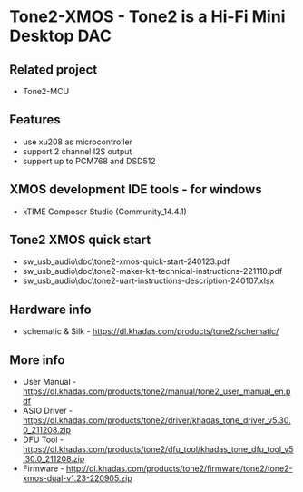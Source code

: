 # Tone2-XMOS - Tone2 is a Hi-Fi Mini Desktop DAC

## Related project
* Tone2-MCU

## Features
* use xu208 as microcontroller
* support 2 channel I2S output
* support up to PCM768 and DSD512

## XMOS development IDE tools - for windows
* xTIME Composer Studio (Community_14.4.1)

## Tone2 XMOS quick start
* sw_usb_audio\doc\tone2-xmos-quick-start-240123.pdf
* sw_usb_audio\doc\tone2-maker-kit-technical-instructions-221110.pdf
* sw_usb_audio\doc\tone2-uart-instructions-description-240107.xlsx

## Hardware info
+ schematic & Silk - https://dl.khadas.com/products/tone2/schematic/

## More info
+ User Manual - https://dl.khadas.com/products/tone2/manual/tone2_user_manual_en.pdf
+ ASIO Driver - https://dl.khadas.com/products/tone2/driver/khadas_tone_driver_v5.30.0_211208.zip
+ DFU Tool - https://dl.khadas.com/products/tone2/dfu_tool/khadas_tone_dfu_tool_v5.30.0_211208.zip
+ Firmware - http://dl.khadas.com/products/tone2/firmware/tone2/tone2-xmos-dual-v1.23-220905.zip